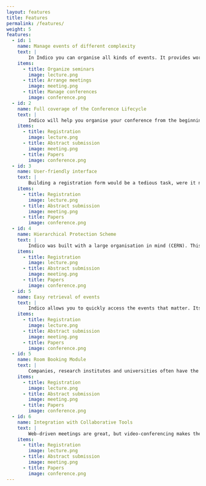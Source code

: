 ```yaml
---
layout: features
title: Features
permalink: /features/
weight: 5
features:
  - id: 1
    name: Manage events of different complexity
    text: |
        In Indico you can organise all kinds of events. It provides workflows that let you easily:
    items:
      - title: Organize seminars
        image: lecture.png
      - title: Arrange meetings
        image: meeting.png
      - title: Manage conferences
        image: conference.png
  - id: 2
    name: Full coverage of the Conference Lifecycle
    text: |
        Indico will help you organise your conference from the beginning. From registration and abstract submission to the final papers, conference materials are stored within the system and made available to participants from the event web page. We've got it all covered, even participant badges!
    items:
      - title: Registration
        image: lecture.png
      - title: Abstract submission
        image: meeting.png
      - title: Papers
        image: conference.png
  - id: 3
    name: User-friendly interface
    text: |
        Building a registration form would be a tedious task, were it not for Indico's WYSIWYG form designer. Timetables can be easily managed using a powerful "drag and drop" interface. Rich text? Mathematical formulae? We have them! We are constantly trying to make Indico simpler to use and more user-friendly
    items:
      - title: Registration
        image: lecture.png
      - title: Abstract submission
        image: meeting.png
      - title: Papers
        image: conference.png
  - id: 4
    name: Hierarchical Protection Scheme
    text: |
        Indico was built with a large organisation in mind (CERN). This is why events are organised using a hierarchy of categories and protection of resources can be defined at several granularity levels. From small schools to large enterprises, Indico is the intuitive solution for organised and secure event storage.
    items:
      - title: Registration
        image: lecture.png
      - title: Abstract submission
        image: meeting.png
      - title: Papers
        image: conference.png
  - id: 5
    name: Easy retrieval of events
    text: |
        Indico allows you to quickly access the events that matter. Its "User Dashboard" tool will save you a lot of time. Quickly have a look at the events that are happening this week, or search for a specific keyword.
    items:
      - title: Registration
        image: lecture.png
      - title: Abstract submission
        image: meeting.png
      - title: Papers
        image: conference.png
  - id: 5
    name: Room Booking Module
    text: |
        Companies, research institutes and universities often have the need to manage their rooms and keep track of their usage. Indico provides a flexible room booking module that allows for the delegation of room management capabilities, approval of bookings, management of audiovisual equipment and many other things, always in a transparent and intuitive way.
    items:
      - title: Registration
        image: lecture.png
      - title: Abstract submission
        image: meeting.png
      - title: Papers
        image: conference.png
  - id: 6
    name: Integration with Collaborative Tools
    text: |
        Web-driven meetings are great, but video-conferencing makes them even more productive. Indico seamlessly integrates with Vidyo, allowing participants to connect with a single click. 
    items:
      - title: Registration
        image: lecture.png
      - title: Abstract submission
        image: meeting.png
      - title: Papers
        image: conference.png
---
```

